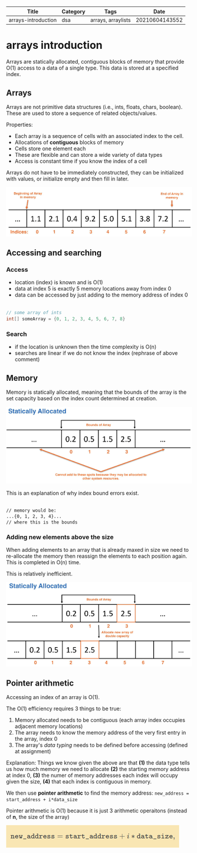 |  Title | Category  | Tags  | Date |
| ------------ | ------------ | ------------ | ----|
| arrays-introduction | dsa  | arrays, arraylists  | 20210604143552 |

# arrays introduction
Arrays are statically allocated, contiguous blocks of memory that provide O(1)
access to a data of a single type. This data is stored at a specified index.

## Arrays
Arrays are not primitive data structures (i.e., ints, floats, chars, boolean). These are used
to store a sequence of related objects/values.

Properties:
* Each array is a sequence of cells with an associated index to the cell.
* Allocations of **contiguous** blocks of memory
* Cells store one element each
* These are flexible and can store a wide variety of data types
* Access is constant time if you know the index of a cell

Arrays do not have to be immediately constructed, they can be initialized with
values, or initialize empty and then fill in later.

![Definition of Arrays in memory](./20210610103146-img-3.png)

## Accessing and searching

### Access
* location (index) is known and is O(1)
* data at index 5 is exactly 5 memory locations away from index 0
* data can be accessed by just adding to the memory address of index 0

```java

// some array of ints
int[] someArray = {0, 1, 2, 3, 4, 5, 6, 7, 8}

```

### Search
* if the location is unknown then the time complexity is O(n)
* searches are linear if we do not know the index (rephrase of above comment)

## Memory
Memory is statically allocated, meaning that the bounds of the array is
the set capacity based on the index count determined at creation.

![Static array allocation](./20210610103252-img-4.png)

This is an explanation of why index bound errors exist.

```

// memory would be:
...{0, 1, 2, 3, 4}...
// where this is the bounds

```

### Adding new elements above the size
When adding elements to an array that is already maxed in size we need to re-allocate the memory
then reassign the elements to each position again. This is completed in O(n) time.

This is relatively inefficient.

![Resizing a full array in O(n)](./20210610103330-img-5.png)

## Pointer arithmetic
Accessing an index of an array is O(1).

The O(1) efficiency requires 3 things to be true:
1. Memory allocated needs to be contiguous (each array index occupies adjacent memory locations)
1. The array needs to know the memory address of the very first entry in the array, index 0
1. The array's *data typing* needs to be defined before accessing (defined at assignment)

Explanation:
Things we know given the above are that **(1)** the data type tells us how much memory we need to allocate
**(2)** the starting memory address at index 0, **(3)** the numer of memory addresses each
index will occupy given the size, **(4)** that each index is contiguous in memory.

We then use **pointer arithmetic** to find the memory address:
`new_address = start_address + i*data_size`

Pointer arithmetic is O(1) because it is just 3 arithmetic operaitons (instead of **n**, the size of the array)

![Pointer arithmetic equation](./20210609203119-img-1.png)

